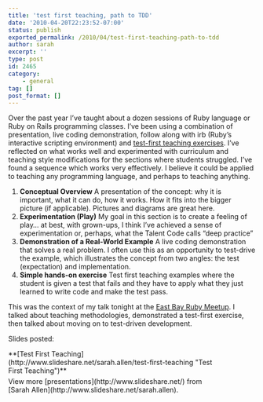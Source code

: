 ```yaml
---
title: 'test first teaching, path to TDD'
date: '2010-04-20T22:23:52-07:00'
status: publish
exported_permalink: /2010/04/test-first-teaching-path-to-tdd
author: sarah
excerpt: ''
type: post
id: 2465
category:
    - general
tag: []
post_format: []
---
```

Over the past year I’ve taught about a dozen sessions of Ruby language or Ruby on Rails programming classes. I’ve been using a combination of presentation, live coding demonstration, follow along with irb (Ruby’s interactive scripting environment) and [test-first teaching exercises](http://testfirst.org). I’ve reflected on what works well and experimented with curriculum and teaching style modifications for the sections where students struggled. I’ve found a sequence which works very effectively. I believe it could be applied to teaching any programming language, and perhaps to teaching anything.

1. **Conceptual Overview** A presentation of the concept: why it is important, what it can do, how it works. How it fits into the bigger picture (if applicable). Pictures and diagrams are great here.
2. **Experimentation (Play)** My goal in this section is to create a feeling of play… at best, with grown-ups, I think I’ve achieved a sense of experimentation or, perhaps, what the Talent Code calls “deep practice”
3. **Demonstration of a Real-World Example** A live coding demonstration that solves a real problem. I often use this as an opportunity to test-drive the example, which illustrates the concept from two angles: the test (expectation) and implementation.
4. **Simple hands-on exercise** Test first teaching examples where the student is given a test that fails and they have to apply what they just learned to write code and make the test pass.

This was the context of my talk tonight at the [East Bay Ruby Meetup](http://ruby.meetup.com/81/calendar/12145157/). I talked about teaching methodologies, demonstrated a test-first exercise, then talked about moving on to test-driven development.

Slides posted:

<div id="__ss_3798832" style="width:425px">**[Test First Teaching](http://www.slideshare.net/sarah.allen/test-first-teaching "Test First Teaching")**<div style="padding:5px 0 12px">View more [presentations](http://www.slideshare.net/) from [Sarah Allen](http://www.slideshare.net/sarah.allen).</div></div>